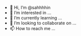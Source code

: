- 👋 Hi, I’m @sahhhhin
- 👀 I’m interested in ...
- 🌱 I’m currently learning ...
- 💞️ I’m looking to collaborate on ...
- 📫 How to reach me ...

<!---
sahhhhin/sahhhhin is a ✨ special ✨ repository because its `README.md` (this file) appears on your GitHub profile.
You can click the Preview link to take a look at your changes.
--->
